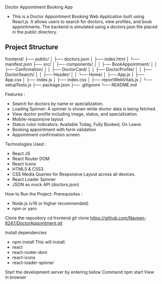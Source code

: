 Doctor Appointment Booking App
- This is a Doctor Appointment Booking Web Application built using React.js. It allows users to search for doctors, view profiles, and book appointments. The backend is simulated using a doctors.json file placed in the public directory. 

## Project Structure

frontend/
├── public/
│   ├── doctors.json
│   ├── index.html
│   └── manifest.json
├── src/
│   ├── components/
│   │   ├── BookAppointment/
│   │   ├── Confirmation/
│   │   ├── DoctorCard/
│   │   ├── DoctorProfile/
│   │   ├── DoctorSearch/
│   │   ├── Header/
│   │   └── Home/
│   ├── App.js
│   ├── App.css
│   ├── index.js
│   ├── index.css
│   ├── reportWebVitals.js
│   └── setupTests.js
├── package.json
├── .gitignore
└── README.md


Features :
- Search for doctors by name or specialization.
- Loading Spinner: A spinner is shown while doctor data is being fetched.
- View doctor profile including image, status, and specialization.
- Mobile-responsive layout
- Status color indicators: Available Today, Fully Booked, On Leave.
- Booking appointment with form validation
- Appointment confirmation screen.



Technologies Used :
- React JS
- React Router DOM
- React Icons
- HTML5 & CSS3
- CSS Media Queries for Responsive Layout across all devices.
- React Loader Spinner
- JSON as mock API (doctors.json)


How to Run the Project:
Prerequisites :
- Node.js (v16 or higher recommended)
- npm or yarn

Clone the repository
cd frontend
git clone https://github.com/Naveen-8247/DoctorAppointment.git


Install dependencies
- npm install 
This will install:
- react
- react-router-dom
- react-icons
- react-loader-spinner


Start the development server by entering below Command 
npm start
View in browser

